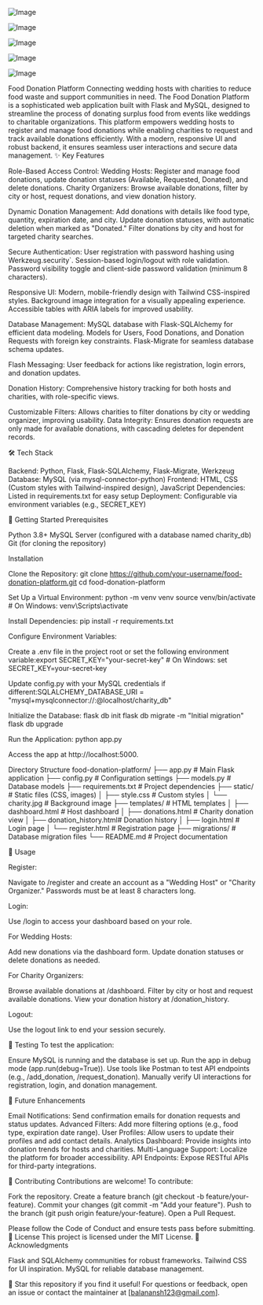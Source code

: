 ![Image](https://github.com/user-attachments/assets/524b864a-f7c1-4ccd-aa80-d174a80f6631)

![Image](https://github.com/user-attachments/assets/88c68355-4cc1-41b4-92b3-b05a3ee6ae09)

![Image](https://github.com/user-attachments/assets/590f0ec9-5df1-42d5-95e6-6151128f81ee)

![Image](https://github.com/user-attachments/assets/7a9dbfc9-e19e-4352-80c5-28e3ced78178)

![Image](https://github.com/user-attachments/assets/732ef455-c765-41cf-97b7-063d7ae927b9)

Food Donation Platform
Connecting wedding hosts with charities to reduce food waste and support communities in need.
The Food Donation Platform is a sophisticated web application built with Flask and MySQL, designed to streamline the process of donating surplus food from events like weddings to charitable organizations. This platform empowers wedding hosts to register and manage food donations while enabling charities to request and track available donations efficiently. With a modern, responsive UI and robust backend, it ensures seamless user interactions and secure data management.
✨ Key Features

Role-Based Access Control:
Wedding Hosts: Register and manage food donations, update donation statuses (Available, Requested, Donated), and delete donations.
Charity Organizers: Browse available donations, filter by city or host, request donations, and view donation history.


Dynamic Donation Management:
Add donations with details like food type, quantity, expiration date, and city.
Update donation statuses, with automatic deletion when marked as "Donated."
Filter donations by city and host for targeted charity searches.


Secure Authentication:
User registration with password hashing using Werkzeug.security`.
Session-based login/logout with role validation.
Password visibility toggle and client-side password validation (minimum 8 characters).


Responsive UI:
Modern, mobile-friendly design with Tailwind CSS-inspired styles.
Background image integration for a visually appealing experience.
Accessible tables with ARIA labels for improved usability.


Database Management:
MySQL database with Flask-SQLAlchemy for efficient data modeling.
Models for Users, Food Donations, and Donation Requests with foreign key constraints.
Flask-Migrate for seamless database schema updates.


Flash Messaging:
User feedback for actions like registration, login errors, and donation updates.


Donation History:
Comprehensive history tracking for both hosts and charities, with role-specific views.


Customizable Filters: Allows charities to filter donations by city or wedding organizer, improving usability.
Data Integrity: Ensures donation requests are only made for available donations, with cascading deletes for dependent records.

🛠️ Tech Stack

Backend: Python, Flask, Flask-SQLAlchemy, Flask-Migrate, Werkzeug
Database: MySQL (via mysql-connector-python)
Frontend: HTML, CSS (Custom styles with Tailwind-inspired design), JavaScript
Dependencies: Listed in requirements.txt for easy setup
Deployment: Configurable via environment variables (e.g., SECRET_KEY)

🚀 Getting Started
Prerequisites

Python 3.8+
MySQL Server (configured with a database named charity_db)
Git (for cloning the repository)

Installation

Clone the Repository:
git clone https://github.com/your-username/food-donation-platform.git
cd food-donation-platform


Set Up a Virtual Environment:
python -m venv venv
source venv/bin/activate  # On Windows: venv\Scripts\activate


Install Dependencies:
pip install -r requirements.txt


Configure Environment Variables:

Create a .env file in the project root or set the following environment variable:export SECRET_KEY="your-secret-key"  # On Windows: set SECRET_KEY=your-secret-key


Update config.py with your MySQL credentials if different:SQLALCHEMY_DATABASE_URI = "mysql+mysqlconnector://<username>:<password>@localhost/charity_db"




Initialize the Database:
flask db init
flask db migrate -m "Initial migration"
flask db upgrade


Run the Application:
python app.py


Access the app at http://localhost:5000.



Directory Structure
food-donation-platform/
├── app.py                  # Main Flask application
├── config.py               # Configuration settings
├── models.py               # Database models
├── requirements.txt        # Project dependencies
├── static/                 # Static files (CSS, images)
│   ├── style.css           # Custom styles
│   └── charity.jpg         # Background image
├── templates/              # HTML templates
│   ├── dashboard.html       # Host dashboard
│   ├── donations.html       # Charity donation view
│   ├── donation_history.html# Donation history
│   ├── login.html           # Login page
│   └── register.html        # Registration page
├── migrations/             # Database migration files
└── README.md               # Project documentation

📖 Usage

Register:

Navigate to /register and create an account as a "Wedding Host" or "Charity Organizer."
Passwords must be at least 8 characters long.


Login:

Use /login to access your dashboard based on your role.


For Wedding Hosts:

Add new donations via the dashboard form.
Update donation statuses or delete donations as needed.


For Charity Organizers:

Browse available donations at /dashboard.
Filter by city or host and request available donations.
View your donation history at /donation_history.


Logout:

Use the logout link to end your session securely.



🧪 Testing
To test the application:

Ensure MySQL is running and the database is set up.
Run the app in debug mode (app.run(debug=True)).
Use tools like Postman to test API endpoints (e.g., /add_donation, /request_donation).
Manually verify UI interactions for registration, login, and donation management.

🔮 Future Enhancements

Email Notifications: Send confirmation emails for donation requests and status updates.
Advanced Filters: Add more filtering options (e.g., food type, expiration date range).
User Profiles: Allow users to update their profiles and add contact details.
Analytics Dashboard: Provide insights into donation trends for hosts and charities.
Multi-Language Support: Localize the platform for broader accessibility.
API Endpoints: Expose RESTful APIs for third-party integrations.

🤝 Contributing
Contributions are welcome! To contribute:

Fork the repository.
Create a feature branch (git checkout -b feature/your-feature).
Commit your changes (git commit -m "Add your feature").
Push to the branch (git push origin feature/your-feature).
Open a Pull Request.

Please follow the Code of Conduct and ensure tests pass before submitting.
📝 License
This project is licensed under the MIT License.
🙌 Acknowledgments

Flask and SQLAlchemy communities for robust frameworks.
Tailwind CSS for UI inspiration.
MySQL for reliable database management.


🌟 Star this repository if you find it useful! For questions or feedback, open an issue or contact the maintainer at [balanansh123@gmail.com].
